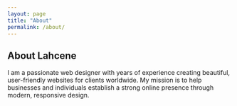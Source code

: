 ```yaml
---
layout: page
title: "About"
permalink: /about/
---
```


## About Lahcene

I am a passionate web designer with years of experience creating beautiful, user-friendly websites for clients worldwide. My mission is to help businesses and individuals establish a strong online presence through modern, responsive design. 